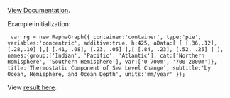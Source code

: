 <a href="https://raphagraph.arbol.org/documentation.html" target="_blank">View Documentation</a>.

Example initialization:

`` var rg = new RaphaGraph({
		container:'container',
		type:'pie',
		variables:'concentric',
		additive:true,
		h:425,
		aData:[
			[
				[.36,.12],
				[.28,.10]
			],[
				[.41, .08],
				[.23, .05]
			],[
				[.84, .23],
				[.52, .25]
			]
		],
		names:{group:['Indian', 'Pacific', 'Atlantic'], cat:['Northern Hemisphere', 'Southern Hemisphere'], var:['0-700m', '700-2000m']},
		title:'Thermostatic Component of Sea Level Change',
		subtitle:'by Ocean, Hemisphere, and Ocean Depth',
		units:'mm/year'
	});``
	
View <a href="https://raphagraph.arbol.org/examples/concentric additive pies.html" target="_blank">result here</a>.